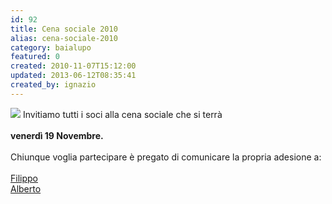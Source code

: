 ```yaml
---
id: 92
title: Cena sociale 2010
alias: cena-sociale-2010
category: baialupo
featured: 0
created: 2010-11-07T15:12:00
updated: 2013-06-12T08:35:41
created_by: ignazio
---
```

<p>
 <img border="0" class="baiaimgleft" src="images/stories/cena.jpg"/>
 Invitiamo tutti i soci alla cena sociale che si terrà
 <br/>
 <strong>
  <br/>
  venerdì 19 Novembre.
  <br/>
  <br/>
 </strong>
 Chiunque voglia partecipare è pregato di comunicare la propria adesione a:
 <br/>
 <br/>
 <a href="mailto:filipposimeone@tiscali.it" target="_blank">
  Filippo
 </a>
 <br/>
 <a href="mailto:alberto.ingenito@flyingsrl.com" target="_blank">
  Alberto
 </a>
</p>
